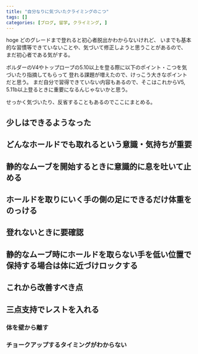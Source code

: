 ```yaml
---
title: "自分なりに気づいたクライミングのこつ"
tags: []
categories: [ブログ, 留学, クライミング, ]
---
```


hoge
どのグレードまで登れると初心者脱出かわからないけれど、
いまでも基本的な習慣等できていないことや、気づいて修正しようと思うことがあるので、
まだ初心者である気がする。

ボルダーのV4やトップロープの5.10以上を登る際に以下のポイント・こつを気づいたり指摘してもらって
登れる課題が増えたので、けっこう大きなポイントだと思う。
まだ自分で習得できていない内容もあるので、そこはこれからV5, 5.11b以上登るときに重要になるんじゃないかと思う。

せっかく気づいたり、反省することもあるのでここにまとめる。

## 少しはできるようなった

## どんなホールドでも取れるという意識・気持ちが重要


## 静的なムーブを開始するときに意識的に息を吐いて止める


## ホールドを取りにいく手の側の足にできるだけ体重をのっける


## 登れないときに要確認


## 静的なムーブ時にホールドを取らない手を低い位置で保持する場合は体に近づけロックする


## これから改善すべき点

## 三点支持でレストを入れる

### 体を壁から離す
### チョークアップするタイミングがわからない
